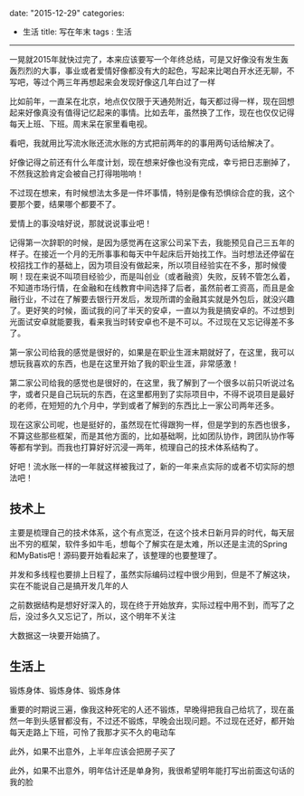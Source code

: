 date: "2015-12-29"
categories: 
  - 生活
title: 写在年末
tags : 生活
---

一晃就2015年就快过完了，本来应该要写一个年终总结，可是又好像没有发生轰轰烈烈的大事，事业或者爱情好像都没有大的起色，写起来比喝白开水还无聊，不写吧，等过个两三年再想起来会发现好像这几年白过了一样

比如前年，一直呆在北京，地点仅仅限于天通苑附近，每天都过得一样，现在回想起来好像真没有值得记忆起来的事情。比如去年，虽然换了工作，现在也仅仅记得每天上班、下班。周末呆在家里看电视。

看吧，我就用比写流水账还流水账的方式把前两年的的事用两句话给解决了。

好像记得之前还有什么年度计划，现在想来好像也没有完成，幸亏把日志删掉了，不然我这脸肯定会被自己打得啪啪响！

不过现在想来，有时候想法太多是一件坏事情，特别是像有恐惧综合症的我，这个要那个要，结果哪个都要不了。

爱情上的事没啥好说，那就说说事业吧！


记得第一次辞职的时候，是因为感觉再在这家公司呆下去，我能预见自己三五年的样子。在接近一个月的无所事事和每天中午起床后开始找工作。当时想法还停留在校招找工作的基础上，因为项目没有做起来，所以项目经验实在不多，那时候傻啊！现在来说不叫项目经验少，而是叫创业（或者融资）失败，反转不管怎么着，不知道市场行情，在金融和在线教育中间选择了后者，虽然前者工资高，而且是金融行业，不过在了解要去银行开发后，发现所谓的金融其实就是外包后，就没兴趣了。更好笑的时候，面试我的问了半天的安卓，一直以为我是搞安卓的。不过想到光面试安卓就能要我，看来我当时转安卓也不是不可以。不过现在又忘记得差不多了。

第一家公司给我的感觉是很好的，如果是在职业生涯末期就好了，在这里，我可以想玩我喜欢的东西，也是在这里开始了我的职业生涯，非常感激！

第二家公司给我的感觉也是很好的，在这里，我了解到了一个很多以前只听说过名字，或者只是自己玩玩的东西，在这里都用到了实际项目中，不得不说项目是最好的老师，在短短的九个月中，学到或者了解到的东西比上一家公司两年还多。

现在这家公司呢，也是挺好的，虽然现在忙得跟狗一样，但是学到的东西也很多，不算这些那些框架，而是其他方面的，比如基础啊，比如团队协作，跨团队协作等等都有学到。而我也打算好好沉浸一两年，梳理自己的技术体系结构了。

好吧！流水账一样的一年就这样被我过了，新的一年来点实际的或者不切实际的想法吧！

## 技术上

主要是梳理自己的技术体系，这个有点宽泛，在这个技术日新月异的时代，每天层出不穷的框架，软件多如牛毛，想每个了解实在是太难，所以还是主流的Spring和MyBatis吧！源码要开始看起来了，该整理的也要整理了。

并发和多线程也要排上日程了，虽然实际编码过程中很少用到，但是不了解这块，实在不能说自己是搞开发几年的人

之前数据结构是想好好深入的，现在终于开始放弃，实际过程中用不到，而写了之后，没过多久又忘记了，所以，这个明年不关注

大数据这一块要开始搞了。

## 生活上

锻炼身体、锻炼身体、锻炼身体  

重要的时期说三遍，像我这种死宅的人还不锻炼，早晚得把我自己给坑了，现在虽然一年到头感冒都没有，不过还不锻炼，早晚会出现问题。不过现在还好，都开始每天走路上下班，可怜了我那才买不久的电动车

此外，如果不出意外，上半年应该会把房子买了

此外，如果不出意外，明年估计还是单身狗，我很希望明年能打写出前面这句话的我的脸



